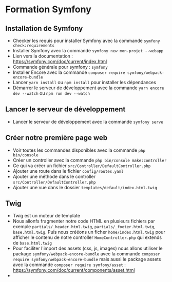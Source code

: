 # Formation Symfony

## Installation de Symfony
- Checker les requis pour installer Symfony avec la commande `symfony check:requirements`
- Installer Symfony avec la commande `symfony new mon-projet --webapp`
- Lien vers la documentation : https://symfony.com/doc/current/index.html
- Commande générale pour symfony : `symfony`
- Installer Encore avec la commande  `composer require symfony/webpack-encore-bundle`
- Lancer `yarn install` ou `npm install` pour installer les dépendances
- Démarrer le serveur de développement avec la commande `yarn encore dev --watch` ou `npm run dev --watch`

## Lancer le serveur de développement
- Lancer le serveur de développement avec la commande `symfony serve`

## Créer notre première page web
- Voir toutes les commandes disponibles avec la commande `php bin/console`
- Créer un controller avec la commande `php bin/console make:controller`
- Ce qui va créer un fichier `src/Controller/DefaultController.php`
- Ajouter une route dans le fichier `config/routes.yaml`
- Ajouter une méthode dans le controller `src/Controller/DefaultController.php`
- Ajouter une vue dans le dossier `templates/default/index.html.twig`

## Twig
- Twig est un moteur de template
- Nous allonfs fragmenter notre code HTML en plusieurs fichiers par exemple `partials/_header.html.twig`, `partials/_footer.html.twig`, `base.html.twig`. Puis nous crééons un ficher `home/index.html.twig` pour afficher le contenu de notre controller `HomeController.php` qui extends de `base.html.twig`
- Pour faciliter l'import des assets (css, js, images) nous allons utiliser le package `symfony/webpack-encore-bundle` avec la commande `composer require symfony/webpack-encore-bundle` mais aussi le package assets avec la commande `composer require symfony/asset` : https://symfony.com/doc/current/components/asset.html
- 
 
